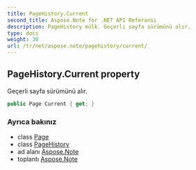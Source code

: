 ```yaml
---
title: PageHistory.Current
second_title: Aspose.Note for .NET API Referansı
description: PageHistory mülk. Geçerli sayfa sürümünü alır.
type: docs
weight: 30
url: /tr/net/aspose.note/pagehistory/current/
---
```

## PageHistory.Current property

Geçerli sayfa sürümünü alır.

```csharp
public Page Current { get; }
```

### Ayrıca bakınız

* class [Page](../../page/)
* class [PageHistory](../)
* ad alanı [Aspose.Note](../../pagehistory/)
* toplantı [Aspose.Note](../../../)



